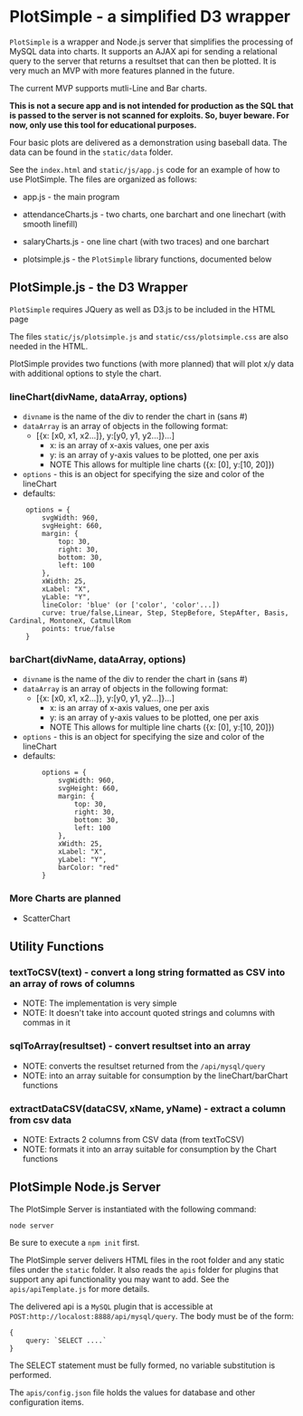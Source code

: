 # PlotSimple - a simplified D3 wrapper

`PlotSimple` is a wrapper and Node.js server that simplifies the processing of MySQL data into charts. It supports an AJAX api for sending a relational query to the server that returns a resultset that can then be plotted. It is very much an MVP with more features planned in the future.

The current MVP supports mutli-Line and Bar charts.

**This is not a secure app and is not intended for production as the SQL that is passed to the server is not scanned for exploits. So, buyer beware. For now, only use this tool for educational purposes.**

Four basic plots are delivered as a demonstration using baseball data. The data can be found in the `static/data` folder.

See the `index.html` and `static/js/app.js` code for an example of how to use PlotSimple. The files are organized as follows:

- app.js - the main program
- attendanceCharts.js - two charts, one barchart and one linechart (with smooth linefill)
- salaryCharts.js - one line chart (with two traces) and one barchart

- plotsimple.js - the `PlotSimple` library functions, documented below


## PlotSimple.js - the D3 Wrapper

`PlotSimple` requires JQuery as well as D3.js to be included in the HTML page

The files `static/js/plotsimple.js` and `static/css/plotsimple.css` are also needed in the HTML.

PlotSimple provides two functions (with more planned) that will plot x/y data with additional options to style the chart.

### lineChart(divName, dataArray, options)

- `divname` is the name of the div to render the chart in (sans #)
- `dataArray` is an array of objects in the following format:
  - [{x: [x0, x1, x2...]}, y:[y0, y1, y2...]}...]
    - x: is an array of x-axis values, one per axis
    - y: is an array of y-axis values to be plotted, one per axis
    - NOTE This allows for multiple line charts ({x: [0], y:[10, 20]})
- `options` - this is an object for specifying the size and color of the lineChart
- defaults:

```
    options = {
        svgWidth: 960,
        svgHeight: 660,
        margin: {
            top: 30,
            right: 30,
            bottom: 30,
            left: 100
        },
        xWidth: 25,
        xLabel: "X",
        yLable: "Y",
        lineColor: 'blue' (or ['color', 'color'...])
        curve: true/false,Linear, Step, StepBefore, StepAfter, Basis, Cardinal, MontoneX, CatmullRom
        points: true/false
    }
```

### barChart(divName, dataArray, options)
- `divname` is the name of the div to render the chart in (sans #)
- `dataArray` is an array of objects in the following format:
  - [{x: [x0, x1, x2...]}, y:[y0, y1, y2...]}...]
    - x: is an array of x-axis values, one per axis
    - y: is an array of y-axis values to be plotted, one per axis
    - NOTE This allows for multiple line charts ({x: [0], y:[10, 20]})
- `options` - this is an object for specifying the size and color of the lineChart
- defaults:

```
        options = {
            svgWidth: 960,
            svgHeight: 660,
            margin: {
                top: 30,
                right: 30,
                bottom: 30,
                left: 100
            },
            xWidth: 25,
            xLabel: "X",
            yLabel: "Y",
            barColor: "red"
        }
```

### More Charts are planned
- ScatterChart

## Utility Functions

### textToCSV(text) - convert a long string formatted as CSV into an array of rows of columns
- NOTE: The implementation is very simple
- NOTE: It doesn't take into account quoted strings and columns with commas in it

### sqlToArray(resultset) - convert resultset into an array
- NOTE: converts the resultset returned from the `/api/mysql/query` 
- NOTE: into an array suitable for consumption by the lineChart/barChart functions

### extractDataCSV(dataCSV, xName, yName) - extract a column from csv data
- NOTE: Extracts 2 columns from CSV data (from textToCSV)
- NOTE: formats it into an array suitable for consumption by the Chart functions

## PlotSimple Node.js Server

The PlotSimple Server is instantiated with the following command:

`node server`

Be sure to execute a `npm init` first.

The PlotSimple server delivers HTML files in the root folder and any static files under the `static` folder. It also reads the `apis` folder for plugins that support any api functionality you may want to add. See the `apis/apiTemplate.js` for more details.

The delivered api is a `MySQL` plugin that is accessible at `POST:http://localost:8888/api/mysql/query`. The body must be of the form:

```
{
    query: `SELECT ....`
}
``` 

The SELECT statement must be fully formed, no variable substitution is performed.

The `apis/config.json` file holds the values for database and other configuration items.
